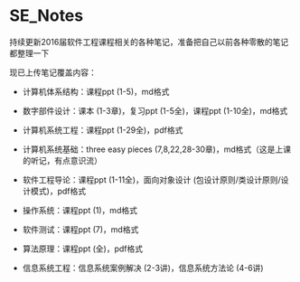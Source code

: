 # SE_Notes

持续更新2016届软件工程课程相关的各种笔记，准备把自己以前各种零散的笔记都整理一下

现已上传笔记覆盖内容：
* 计算机体系结构：课程ppt (1-5)，md格式
* 数字部件设计：课本 (1-3章)，复习ppt (1-5全)，课程ppt (1-10全)，md格式
* 计算机系统工程：课程ppt (1-29全)，pdf格式
* 计算机系统基础：three easy pieces (7,8,22,28-30章)，md格式（这是上课的听记，有点意识流）
* 软件工程导论：课程ppt (1-11全)，面向对象设计 (包设计原则/类设计原则/设计模式)，pdf格式
* 操作系统：课程ppt (1)，md格式

* 软件测试：课程ppt (7)，md格式

* 算法原理：课程ppt (全)，pdf格式
* 信息系统工程：信息系统案例解决 (2-3讲)，信息系统方法论 (4-6讲)